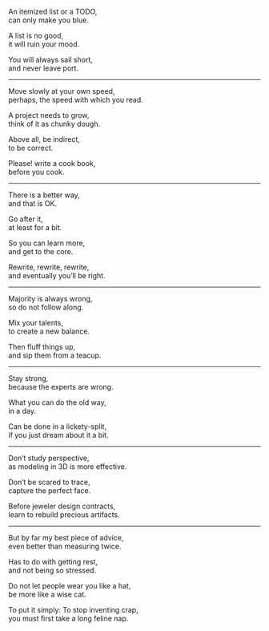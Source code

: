 An itemized list or a TODO,\
can only make you blue.

A list is no good,\
it will ruin your mood.

You will always sail short,\
and never leave port.

---

Move slowly at your own speed,\
perhaps, the speed with which you read.

A project needs to grow,\
think of it as chunky dough.

Above all, be indirect,\
to be correct.

Please! write a cook book,\
before you cook.

---

There is a better way,\
and that is OK.

Go after it,\
at least for a bit.

So you can learn more,\
and get to the core.

Rewrite, rewrite, rewrite,\
and eventually you’ll be right.

---

Majority is always wrong,\
so do not follow along.

Mix your talents,\
to create a new balance.

Then fluff things up,\
and sip them from a teacup.

---

Stay strong,\
because the experts are wrong.

What you can do the old way,\
in a day.

Can be done in a lickety-split,\
if you just dream about it a bit.

---

Don’t study perspective,\
as modeling in 3D is more effective.

Don’t be scared to trace,\
capture the perfect face.

Before jeweler design contracts,\
learn to rebuild precious artifacts.

---

But by far my best piece of advice,\
even better than measuring twice.

Has to do with getting rest,\
and not being so stressed.

Do not let people wear you like a hat,\
be more like a wise cat.

To put it simply: To stop inventing crap,\
you must first take a long feline nap.
